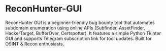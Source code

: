 # ReconHunter-GUI
ReconHunter GUI is a beginner-friendly bug bounty tool that automates subdomain enumeration using online APIs (Subfinder, AssetFinder, HackerTarget, BufferOver, Certspotter). It features a simple Python Tkinter GUI and supports Telegram subscription link for tool updates. Built for OSINT &amp; Recon enthusiasts.
